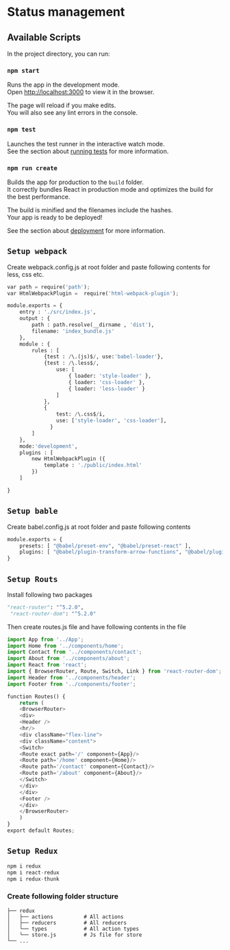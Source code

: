 # Status management

## Available Scripts

In the project directory, you can run:

### `npm start`

Runs the app in the development mode.<br />
Open [http://localhost:3000](http://localhost:3000) to view it in the browser.

The page will reload if you make edits.<br />
You will also see any lint errors in the console.

### `npm test`

Launches the test runner in the interactive watch mode.<br />
See the section about [running tests](https://facebook.github.io/create-react-app/docs/running-tests) for more information.

### `npm run create`

Builds the app for production to the `build` folder.<br />
It correctly bundles React in production mode and optimizes the build for the best performance.

The build is minified and the filenames include the hashes.<br />
Your app is ready to be deployed!

See the section about [deployment](https://facebook.github.io/create-react-app/docs/deployment) for more information.

## `Setup webpack`
Create webpack.config.js at root folder and paste following contents for less, css etc.
```python
var path = require('path');
var HtmlWebpackPlugin =  require('html-webpack-plugin');

module.exports = {
    entry : './src/index.js',
    output : {
        path : path.resolve(__dirname , 'dist'),
        filename: 'index_bundle.js'
    },
    module : {
        rules : [
            {test : /\.(js)$/, use:'babel-loader'},
            {test : /\.less$/, 
                use: [
                    { loader: 'style-loader' },
                    { loader: 'css-loader' },
                    { loader: 'less-loader' }
                ]
            },
            {
                test: /\.css$/i,
                use: ['style-loader', 'css-loader'],
              }
        ]
    },
    mode:'development',
    plugins : [
        new HtmlWebpackPlugin ({
            template : './public/index.html'
        })
    ]

}
```

## `Setup bable`
Create babel.config.js at root folder and paste following contents
```python
module.exports = {
    presets: [ "@babel/preset-env", "@babel/preset-react" ],
    plugins: [ "@babel/plugin-transform-arrow-functions", "@babel/plugin-proposal-class-properties" ]
}
```
## `Setup Routs`
Install following two packages
```python
"react-router": "^5.2.0",
 "react-router-dom": "^5.2.0"
 ```
Then create routes.js file and have following contents in the file
```python
import App from '../App';
import Home from '../components/home';
import Contact from '../components/contact';
import About from '../components/about';
import React from 'react';
import { BrowserRouter, Route, Switch, Link } from 'react-router-dom';
import Header from '../components/header';
import Footer from '../components/footer';

function Routes() {
    return (
	<BrowserRouter>
	<div>
	<Header />
	<hr/>
	<div className="flex-line">
	<div className="content"> 
	<Switch>				
	<Route exact path='/' component={App}/>			  
	<Route path='/home' component={Home}/>
	<Route path='/contact' component={Contact}/>
	<Route path='/about' component={About}/>
	</Switch> 
	</div>
	</div>   
	<Footer />
	</div> 
	</BrowserRouter>
    )
}
export default Routes;
```
## `Setup Redux`
```python
npm i redux
npm i react-redux
npm i redux-thunk
```
### Create following folder structure

    ├── redux                
    │   ├── actions          # All actions
    │   ├── reducers         # All reducers
    │   └── types            # All action types
    │	└── store.js	     # Js file for store
    └── ...
